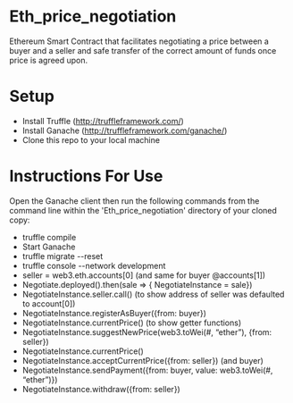 # Eth_price_negotiation
Ethereum Smart Contract that facilitates negotiating a price between a buyer and a seller and safe transfer of the correct amount of funds once price is agreed upon.

# Setup
- Install Truffle (http://truffleframework.com/)
- Install Ganache (http://truffleframework.com/ganache/)
- Clone this repo to your local machine

# Instructions For Use
Open the Ganache client then run the following commands from the command line within the 'Eth_price_negotiation' directory of your cloned copy:
- truffle compile
- Start Ganache
- truffle migrate --reset
- truffle console --network development
- seller = web3.eth.accounts[0] (and same for buyer @accounts[1])
- Negotiate.deployed().then(sale => { NegotiateInstance = sale})
- NegotiateInstance.seller.call() (to show address of seller was defaulted to account[0])
- NegotiateInstance.registerAsBuyer({from: buyer})
- NegotiateInstance.currentPrice() (to show getter functions)
- NegotiateInstance.suggestNewPrice(web3.toWei(#, “ether”), {from: seller})
- NegotiateInstance.currentPrice()
- NegotiateInstance.acceptCurrentPrice({from: seller}) (and buyer)
- NegotiateInstance.sendPayment({from: buyer, value: web3.toWei(#, “ether”)})
- NegotiateInstance.withdraw({from: seller})
